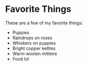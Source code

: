 # Favorite Things

These are a few of my favorite things:

- Puppies
- Raindrops on roses
- Whiskers on puppies
- Bright copper kettles
- Warm woolen mittens
- Food lol
